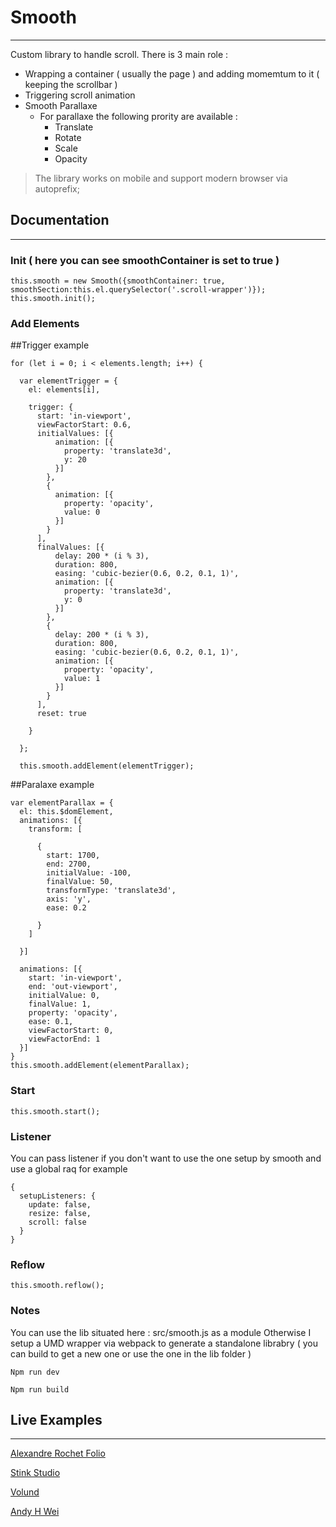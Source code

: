 # Smooth
---
Custom library to handle scroll.
There is 3 main role :
- Wrapping a container ( usually the page ) and adding momemtum to it ( keeping the scrollbar )
- Triggering scroll animation
- Smooth Parallaxe
    - For parallaxe the following prority are available :
        - Translate
        - Rotate
        - Scale
        - Opacity

> The library works on mobile and support modern browser via autoprefix;

## Documentation
---
### Init ( here you can see smoothContainer is set to true )
```
this.smooth = new Smooth({smoothContainer: true, smoothSection:this.el.querySelector('.scroll-wrapper')});
this.smooth.init();
```

### Add Elements

##Trigger example
```
for (let i = 0; i < elements.length; i++) {

  var elementTrigger = {
    el: elements[i],

    trigger: {
      start: 'in-viewport',
      viewFactorStart: 0.6,
      initialValues: [{
          animation: [{
            property: 'translate3d',
            y: 20
          }]
        },
        {
          animation: [{
            property: 'opacity',
            value: 0
          }]
        }
      ],
      finalValues: [{
          delay: 200 * (i % 3),
          duration: 800,
          easing: 'cubic-bezier(0.6, 0.2, 0.1, 1)',
          animation: [{
            property: 'translate3d',
            y: 0
          }]
        },
        {
          delay: 200 * (i % 3),
          duration: 800,
          easing: 'cubic-bezier(0.6, 0.2, 0.1, 1)',
          animation: [{
            property: 'opacity',
            value: 1
          }]
        }
      ],
      reset: true

    }

  };

  this.smooth.addElement(elementTrigger);
```

##Paralaxe example
```
var elementParallax = {
  el: this.$domElement,
  animations: [{
    transform: [

      {
        start: 1700,
        end: 2700,
        initialValue: -100,
        finalValue: 50,
        transformType: 'translate3d',
        axis: 'y',
        ease: 0.2

      }
    ]

  }]

  animations: [{
    start: 'in-viewport',
    end: 'out-viewport',
    initialValue: 0,
    finalValue: 1,
    property: 'opacity',
    ease: 0.1,
    viewFactorStart: 0,
    viewFactorEnd: 1
  }]
}
this.smooth.addElement(elementParallax);

```

### Start
```
this.smooth.start();
```

### Listener
You can pass listener if you don't want to use the one setup by smooth and use a global raq for example
```
{
  setupListeners: {
    update: false,
    resize: false,
    scroll: false
  }
}
```

### Reflow

```
this.smooth.reflow();
```

### Notes

You can use the lib situated here : src/smooth.js as a module
Otherwise I setup a UMD wrapper via webpack to generate a standalone librabry ( you can build to get a new one or use the one in the lib folder )

```
Npm run dev
```
```
Npm run build
```

## Live Examples
---
[Alexandre Rochet Folio](http://alexandrerochet.com)

[Stink Studio](https://www.stinkstudios.com/)

[Volund](http://volund.ca/)

[Andy H Wei](http://andyweiart.com/)
